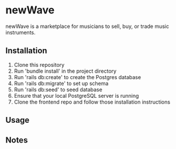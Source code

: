 # newWave

newWave is a marketplace for musicians to sell, buy, or trade music instruments.

## Installation 

1. Clone this repository 
2. Run 'bundle install' in the project directory
3. Run 'rails db:create' to create the Postgres database
4. Run 'rails db:migrate' to set up schema
5. Run 'rails db:seed' to seed database
6. Ensure that your local PostgreSQL server is running
7. Clone the frontend repo and follow those installation instructions

## Usage



## Notes

